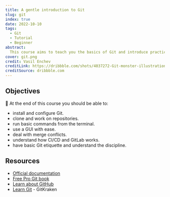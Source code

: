 ```yaml
---
title: A gentle introduction to Git
slug: git
index: true
date: 2022-10-10
tags:
  - Git
  - Tutorial
  - Beginner
abstract:
  This course aims to teach you the basics of Git and introduce practical tips to get going.
cover: git.png
credit: Vasil Enchev
creditLink: https://dribbble.com/shots/4037272-Git-monster-illustration/attachments/925202
creditSource: dribbble.com
---
```


## Objectives

:tada: At the end of this course you should be able to:

- install and configure Git.
- clone and work on repositories.
- run basic commands from the terminal.
- use a GUI with ease.
- deal with merge conflicts.
- understand how CI/CD and GitLab works.
- have basic Git etiquette and understand the discipline.

## Resources

- [Official documentation](https://git-scm.com/doc)
- [Free Pro Git book](https://git-scm.com/book/en/v2)
- [Learn about GitHub](https://guides.github.com/)
- [Learn Git](https://www.gitkraken.com/learn/git) - GitKraken
